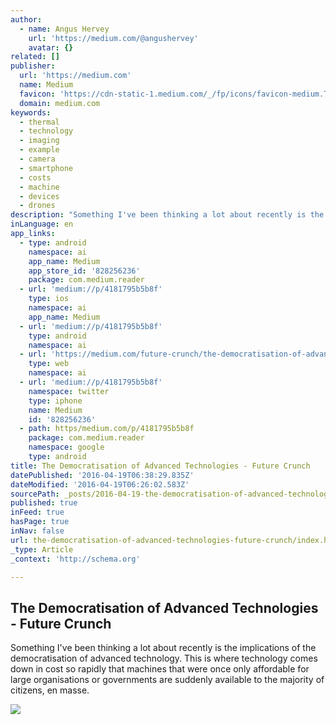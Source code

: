 ```yaml
---
author:
  - name: Angus Hervey
    url: 'https://medium.com/@angushervey'
    avatar: {}
related: []
publisher:
  url: 'https://medium.com'
  name: Medium
  favicon: 'https://cdn-static-1.medium.com/_/fp/icons/favicon-medium.TAS6uQ-Y7kcKgi0xjcYHXw.ico'
  domain: medium.com
keywords:
  - thermal
  - technology
  - imaging
  - example
  - camera
  - smartphone
  - costs
  - machine
  - devices
  - drones
description: "Something I've been thinking a lot about recently is the implications of the democratisation of advanced technology. This is where technology comes down in cost so rapidly that machines that were once only affordable for large organisations or governments are suddenly available to the majority of citizens, en masse."
inLanguage: en
app_links:
  - type: android
    namespace: ai
    app_name: Medium
    app_store_id: '828256236'
    package: com.medium.reader
  - url: 'medium://p/4181795b5b8f'
    type: ios
    namespace: ai
    app_name: Medium
  - url: 'medium://p/4181795b5b8f'
    type: android
    namespace: ai
  - url: 'https://medium.com/future-crunch/the-democratisation-of-advanced-technologies-4181795b5b8f'
    type: web
    namespace: ai
  - url: 'medium://p/4181795b5b8f'
    namespace: twitter
    type: iphone
    name: Medium
    id: '828256236'
  - path: https/medium.com/p/4181795b5b8f
    package: com.medium.reader
    namespace: google
    type: android
title: The Democratisation of Advanced Technologies - Future Crunch
datePublished: '2016-04-19T06:38:29.835Z'
dateModified: '2016-04-19T06:26:02.583Z'
sourcePath: _posts/2016-04-19-the-democratisation-of-advanced-technologies-future-crunch.md
published: true
inFeed: true
hasPage: true
inNav: false
url: the-democratisation-of-advanced-technologies-future-crunch/index.html
_type: Article
_context: 'http://schema.org'

---
```

<article style=""><h1>The Democratisation of Advanced Technologies - Future Crunch</h1><p>Something I've been thinking a lot about recently is the implications of the democratisation of advanced technology. This is where technology comes down in cost so rapidly that machines that were once only affordable for large organisations or governments are suddenly available to the majority of citizens, en masse.</p><img src="https://cdn-images-1.medium.com/max/1200/1*HdJoM2v6I9fWF2nUxh62rg.png" /></article>